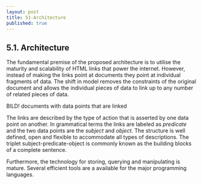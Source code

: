 ```yaml
---
layout: post
title: 51-Architecture
published: true
---
```


## 5.1. Architecture

The fundamental premise of the proposed architecture is to utilise the maturity and scalability of HTML links that power the internet. However, instead of making the links point at documents they point at individual fragments of data. The shift in model removes the constraints of the original document and allows the individual pieces of data to link up to any number of related pieces of data.

BILD! documents with data points that are linked

The links are described by the type of action that is asserted by one data point on another. In grammatical terms the links are labeled as *predicate* and the two data points are the *subject* and *object*. The structure is well defined, open and flexible to accommodate all types of descriptions. The triplet subject-predicate-object is commonly known as the building blocks of a complete sentence.

Furthermore, the technology for storing, querying and manipulating is mature. Several efficient tools are a available for the major programming languages.
